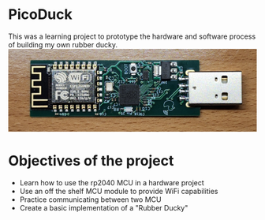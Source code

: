 # PicoDuck
This was a learning project to prototype the hardware and software process of building my own rubber ducky. 
![populatedBoard](./Images/populated_board.jpg)

# Objectives of the project
- Learn how to use the rp2040 MCU in a hardware project
- Use an off the shelf MCU module to provide WiFi capabilities
- Practice communicating between two MCU 
- Create a basic implementation of a "Rubber Ducky" 
